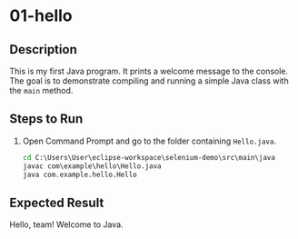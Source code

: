 # 01-hello

## Description
This is my first Java program. It prints a welcome message to the console.  
The goal is to demonstrate compiling and running a simple Java class with the `main` method.

## Steps to Run
1. Open Command Prompt and go to the folder containing `Hello.java`.
   ```cmd
   cd C:\Users\User\eclipse-workspace\selenium-demo\src\main\java
   javac com\example\hello\Hello.java
   java com.example.hello.Hello
## Expected Result
Hello, team! Welcome to Java.
